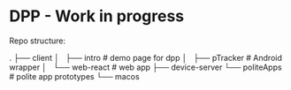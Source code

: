 # DPP - Work in progress

Repo structure:

.
├── client
│   ├── intro # demo page for dpp
│   ├── pTracker # Android wrapper
│   └── web-react # web app
├── device-server 
└── politeApps # polite app prototypes
    └── macos
